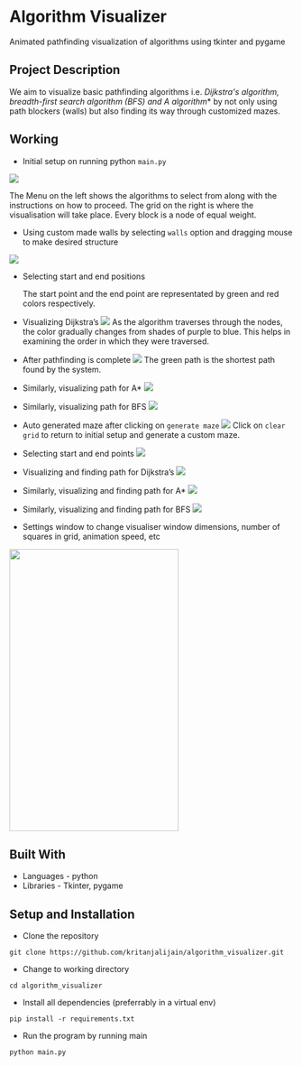 # Algorithm Visualizer
Animated pathfinding visualization of algorithms using tkinter and pygame

## Project Description
We aim to visualize basic pathfinding algorithms i.e. **Dijkstra's algorithm, breadth-first search algorithm (BFS) and A* algorithm** by not only using path blockers (walls) but also finding its way through customized mazes. 

## Working

* Initial setup on running python `main.py`

![](https://github.com/kritanjalijain/algorithm_visualizer/blob/main/images/1.png)

  The Menu on the left shows the algorithms to select from along with the instructions on how to proceed.
  The grid on the right is where the visualisation will take place. Every block is a node of equal weight.

* Using custom made walls by selecting `walls` option and dragging mouse to make desired structure

![](https://github.com/kritanjalijain/algorithm_visualizer/blob/main/images/9.png)

* Selecting start and end positions

  The start point and the end point are representated by green and red colors respectively.

* Visualizing Dijkstra’s
![](https://github.com/kritanjalijain/algorithm_visualizer/blob/main/images/10.png)
  As the algorithm traverses through the nodes, the color gradually changes from shades of purple to blue. This helps in examining the order in which they were traversed.

* After pathfinding is complete
![](https://github.com/kritanjalijain/algorithm_visualizer/blob/main/images/11.png)
  The green path is the shortest path found by the system.

* Similarly, visualizing path for A*
![](https://github.com/kritanjalijain/algorithm_visualizer/blob/main/images/12.png)


* Similarly, visualizing path for BFS 
![](https://github.com/kritanjalijain/algorithm_visualizer/blob/main/images/13.png)


* Auto generated maze after clicking on `generate maze`
![](https://github.com/kritanjalijain/algorithm_visualizer/blob/main/images/2.png)
  Click on `clear grid` to return to initial setup and generate a custom maze.

* Selecting start and end points
![](https://github.com/kritanjalijain/algorithm_visualizer/blob/main/images/3.png)

* Visualizing and finding path for Dijkstra’s
![](https://github.com/kritanjalijain/algorithm_visualizer/blob/main/images/5.png)

* Similarly, visualizing and finding path for A*
![](https://github.com/kritanjalijain/algorithm_visualizer/blob/main/images/6.png)

* Similarly, visualizing and finding path for BFS
![](https://github.com/kritanjalijain/algorithm_visualizer/blob/main/images/7.png)

* Settings window to change visualiser window dimensions, number of squares in grid, animation speed, etc
<img src="https://github.com/kritanjalijain/algorithm_visualizer/blob/main/images/15.png" height= 500 width=300 align=center>

## Built With
* Languages - python
* Libraries - Tkinter, pygame

## Setup and Installation
* Clone the repository 
``` 
git clone https://github.com/kritanjalijain/algorithm_visualizer.git
```
* Change to working directory
```
cd algorithm_visualizer
```
* Install all dependencies (preferrably in a virtual env)
```
pip install -r requirements.txt
```
* Run the program by running main
```
python main.py
```


